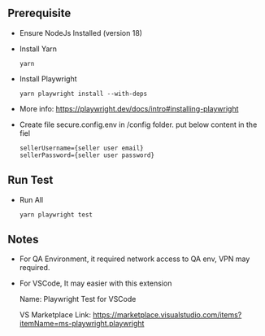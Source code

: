 ## Prerequisite 

- Ensure NodeJs Installed (version 18)
- Install Yarn   
  ```
  yarn
  ```

- Install Playwright 
  ```
  yarn playwright install --with-deps
  ```

- More info: https://playwright.dev/docs/intro#installing-playwright

- Create file secure.config.env in /config folder. put below content in the fiel 
  ```
  sellerUsername={seller user email}
  sellerPassword={seller user password}
  ```

## Run Test
- Run All 
  ``` 
  yarn playwright test
  ```


## Notes
- For QA Environment, it required network access to QA env, VPN may required.
- For VSCode, It may easier with this extension 
  
  Name: Playwright Test for VSCode
  
  VS Marketplace Link: https://marketplace.visualstudio.com/items?itemName=ms-playwright.playwright

